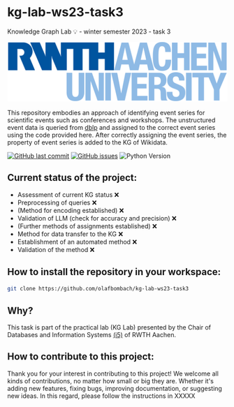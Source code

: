 # kg-lab-ws23-task3
Knowledge Graph Lab 💡 - winter semester 2023 - task 3

![RWTH Logo](images/RWTH_Logo.png)

This repository embodies an approach of identifying event series for scientific events such as conferences and workshops. The unstructured event data is queried from [dblp](https://dblp.org/) and assigned to the correct event series using the code provided here. After correctly assigning the event series, the property of event series is added to the KG of Wikidata.

[![GitHub last commit](https://img.shields.io/github/last-commit/olafbombach/kg-lab-ws23-task3.svg)](https://github.com/olafbombach/kg-lab-ws23-task3/commits/main)
[![GitHub issues](https://img.shields.io/github/issues/olafbombach/kg-lab-ws23-task3.svg)](https://github.com/olafbombach/kg-lab-ws23-task3/issues)
![Python Version](https://img.shields.io/badge/Python-3.9%2B-brightgreen)

## Current status of the project:
- Assessment of current KG status ❌
- Preprocessing of queries ❌
- (Method for encoding established) ❌
- Validation of LLM (check for accuracy and precision) ❌
- (Further methods of assignments established) ❌
- Method for data transfer to the KG ❌
- Establishment of an automated method ❌
- Validation of the method ❌

## How to install the repository in your workspace:
```bash
git clone https://github.com/olafbombach/kg-lab-ws23-task3
```

## Why?
This task is part of the practical lab (KG Lab) presented by the Chair of Databases and Information Systems [(i5)](https://dbis.rwth-aachen.de/dbis/) of RWTH Aachen.

## How to contribute to this project:
Thank you for your interest in contributing to this project! We welcome all kinds of contributions, no matter how small or big they are. Whether it's adding new features, fixing bugs, improving documentation, or suggesting new ideas.
In this regard, please follow the instructions in XXXXX
